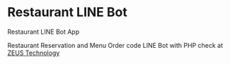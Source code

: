 # Restaurant LINE Bot
Restaurant LINE Bot App

Restaurant Reservation and Menu Order code LINE Bot with PHP check at [ZEUS Technology](http://www.zeus-solution.com)
